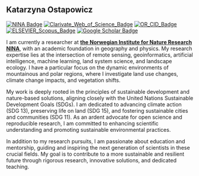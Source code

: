 ## Katarzyna Ostapowicz

[![NINA Badge](https://img.shields.io/badge/NINA-Staff-blue)](https://www.nina.no/english/Contact/Employees/Employee-info?AnsattID=16669)
[![Clarivate_Web_of_Science_Badge](https://img.shields.io/badge/Clarivate-WebofScience-lightgrey)](https://www.webofscience.com/wos/author/record/AAE-4380-2019)
[![OR_CID_Badge](https://img.shields.io/badge/ORC-ID-lightgrey)](https://orcid.org/0000-0002-4830-8202)
[![ELSEVIER_Scopus_Badge](https://img.shields.io/badge/ELSEVIER-Scopus-lightgrey)](https://www.scopus.com/authid/detail.uri?authorId=8943458300)
[![Google Scholar Badge](https://img.shields.io/badge/Google-Scholar-lightgrey)](https://scholar.google.com/citations?user=7dxBUIcAAAAJ&hl=en&oi=ao)

I am currently a researcher at <a href="https://www.nina.no/english/About-NINA/Contact/Employees/Employee-info?AnsattID=16669"><b>the Norwegian Institute for Nature Research NINA</b></a>, with an academic foundation in geography and physics. My research expertise lies at the intersection of remote sensing, geoinformatics, artificial intelligence, machine learning, land system science, and landscape ecology. I have a particular focus on the dynamic environments of mountainous and polar regions, where I investigate land use changes, climate change impacts, and vegetation shifts.

My work is deeply rooted in the principles of sustainable development and nature-based solutions, aligning closely with the United Nations Sustainable Development Goals (SDGs). I am dedicated to advancing climate action (SDG 13), preserving life on land (SDG 15), and fostering sustainable cities and communities (SDG 11). As an ardent advocate for open science and reproducible research, I am committed to enhancing scientific understanding and promoting sustainable environmental practices.
								
In addition to my research pursuits, I am passionate about education and mentorship, guiding and inspiring the next generation of scientists in these crucial fields. My goal is to contribute to a more sustainable and resilient future through rigorous research, innovative solutions, and dedicated teaching.	
								
